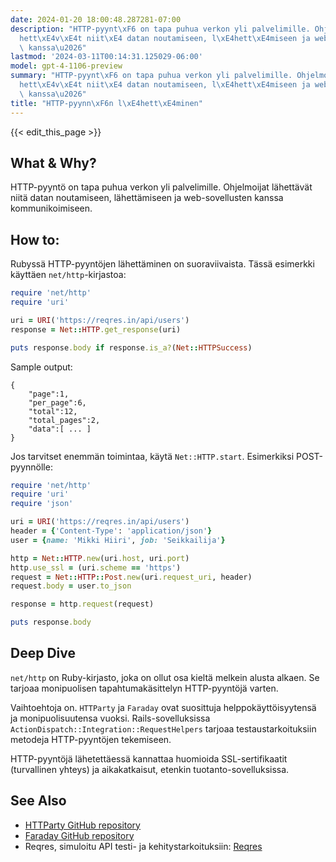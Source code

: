 ```yaml
---
date: 2024-01-20 18:00:48.287281-07:00
description: "HTTP-pyynt\xF6 on tapa puhua verkon yli palvelimille. Ohjelmoijat l\xE4\
  hett\xE4v\xE4t niit\xE4 datan noutamiseen, l\xE4hett\xE4miseen ja web-sovellusten\
  \ kanssa\u2026"
lastmod: '2024-03-11T00:14:31.125029-06:00'
model: gpt-4-1106-preview
summary: "HTTP-pyynt\xF6 on tapa puhua verkon yli palvelimille. Ohjelmoijat l\xE4\
  hett\xE4v\xE4t niit\xE4 datan noutamiseen, l\xE4hett\xE4miseen ja web-sovellusten\
  \ kanssa\u2026"
title: "HTTP-pyynn\xF6n l\xE4hett\xE4minen"
---
```


{{< edit_this_page >}}

## What & Why?
HTTP-pyyntö on tapa puhua verkon yli palvelimille. Ohjelmoijat lähettävät niitä datan noutamiseen, lähettämiseen ja web-sovellusten kanssa kommunikoimiseen.

## How to:
Rubyssä HTTP-pyyntöjen lähettäminen on suoraviivaista. Tässä esimerkki käyttäen `net/http`-kirjastoa:

```ruby
require 'net/http'
require 'uri'

uri = URI('https://reqres.in/api/users')
response = Net::HTTP.get_response(uri)

puts response.body if response.is_a?(Net::HTTPSuccess)
```

Sample output:

```
{
    "page":1,
    "per_page":6,
    "total":12,
    "total_pages":2,
    "data":[ ... ]
}
```

Jos tarvitset enemmän toimintaa, käytä `Net::HTTP.start`. Esimerkiksi POST-pyynnölle:

```ruby
require 'net/http'
require 'uri'
require 'json'

uri = URI('https://reqres.in/api/users')
header = {'Content-Type': 'application/json'}
user = {name: 'Mikki Hiiri', job: 'Seikkailija'}

http = Net::HTTP.new(uri.host, uri.port)
http.use_ssl = (uri.scheme == 'https')
request = Net::HTTP::Post.new(uri.request_uri, header)
request.body = user.to_json

response = http.request(request)

puts response.body
```

## Deep Dive
`net/http` on Ruby-kirjasto, joka on ollut osa kieltä melkein alusta alkaen. Se tarjoaa monipuolisen tapahtumakäsittelyn HTTP-pyyntöjä varten.

Vaihtoehtoja on. `HTTParty` ja `Faraday` ovat suosittuja helppokäyttöisyytensä ja monipuolisuutensa vuoksi. Rails-sovelluksissa `ActionDispatch::Integration::RequestHelpers` tarjoaa testaustarkoituksiin metodeja HTTP-pyyntöjen tekemiseen.

HTTP-pyyntöjä lähetettäessä kannattaa huomioida SSL-sertifikaatit (turvallinen yhteys) ja aikakatkaisut, etenkin tuotanto-sovelluksissa.

## See Also
* [HTTParty GitHub repository](https://github.com/jnunemaker/httparty)
* [Faraday GitHub repository](https://github.com/lostisland/faraday)
* Reqres, simuloitu API testi- ja kehitystarkoituksiin: [Reqres](https://reqres.in/)
